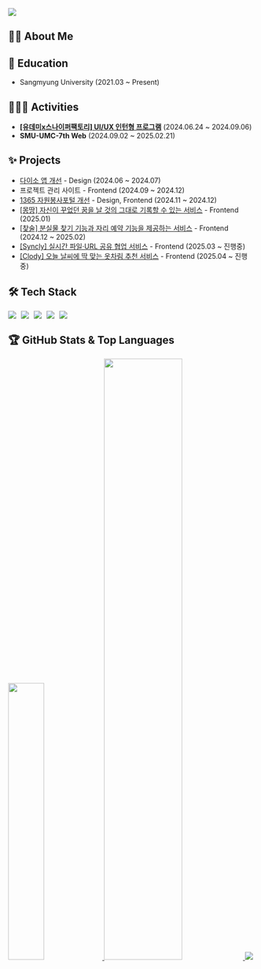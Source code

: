 <img src="https://capsule-render.vercel.app/api?type=waving&color=gradient&height=200&section=header&text=MINA's%20GITHUB&fontSize=50" />





## 👩‍💻 About Me



## 🏫 Education
- Sangmyung University (2021.03 ~ Present)


## 🧗🏻‍♀️ Activities 
- **[[유데미x스나이퍼팩토리] UI/UX 인턴형 프로그램](https://blog.naver.com/dbsalsk2514/223489794028)** (2024.06.24 ~ 2024.09.06)
- **SMU-UMC-7th Web** (2024.09.02 ~ 2025.02.21)

## ✨ Projects
- [다이소 앱 개선](https://drive.google.com/file/d/1iZdVE_BbGExGmpaY6S2veDee9qq7YC8J/view?usp=sharing) - Design (2024.06 ~ 2024.07)
- 프로젝트 관리 사이트 - Frontend (2024.09 ~ 2024.12)
- [1365 자원봉사포털 개선](https://github.com/202110861/web_programing_Lecture/tree/main/final) - Design, Frontend (2024.11 ~ 2024.12)
- [[몽땅] 자신이 꾸었던 꿈을 날 것의 그대로 기록할 수 있는 서비스](https://github.com/UMC-I/FE) - Frontend (2025.01)
- [[찾술] 분실물 찾기 기능과 자리 예약 기능을 제공하는 서비스](https://github.com/UMC-DEMO-PROJECT/Chat-Sul) - Frontend (2024.12 ~ 2025.02)
- [[Syncly] 실시간 파일·URL 공유 협업 서비스](https://github.com/SynclyProject/Syncly-FE) - Frontend (2025.03 ~ 진행중)
- [[Clody] 오늘 날씨에 딱 맞는 옷차림 추천 서비스](https://github.com/CLODY2025/clody_web) - Frontend (2025.04 ~ 진행중)




## 🛠 Tech Stack
<div style="display:flex;gap:10px;flex-wrap:wrap;">
  <img src="https://img.shields.io/badge/HTML5-E34F26?style=for-the-badge&logo=html5&logoColor=white"/>
  <img src="https://img.shields.io/badge/CSS3-1572B6?style=for-the-badge&logo=css&logoColor=white"/>
  <img src="https://img.shields.io/badge/TypeScript-317C6?style=for-the-badge&logo=typescript&logoColor=white"/>
  <img src="https://img.shields.io/badge/javascript-%23F7DF1E.svg?&style=for-the-badge&logo=javascript&logoColor=black" />
  <img src="https://img.shields.io/badge/react-%2361DAFB.svg?&style=for-the-badge&logo=react&logoColor=black" />
</div>




## 🏆 GitHub Stats & Top Languages

<a href="https://github.com/anuraghazra/github-readme-stats">
    <img src="https://github-readme-stats.vercel.app/api/top-langs/?username=202110861&layout=donut&show_icons=true&theme=material-palenight&hide_border=false&bg_color=fff&icon_color=58A6FF&text_color=20232a&title_color=58A6FF&count_private=true&exclude_repo=Face-Transfer-Application" width=38% />
</a>    
<a href="https://github.com/anuraghazra/github-readme-stats">
  <img src="https://github-readme-stats.vercel.app/api?username=202110861&show_icons=true&theme=material-palenight&hide_border=false&bg_color=fff&icon_color=58A6FF&text_color=20232a&title_color=58A6FF&count_private=true" width=56% />
</a>

<img src="https://capsule-render.vercel.app/api?type=waving&color=gradient&height=200&section=footer" />
